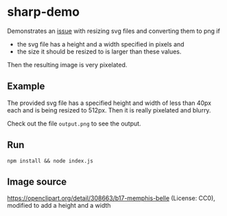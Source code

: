 # sharp-demo

Demonstrates an [issue](https://github.com/lovell/sharp/issues/1421) with resizing svg files and converting them to png if

* the svg file has a height and a width specified in pixels and
* the size it should be resized to is larger than these values.

Then the resulting image is very pixelated.

## Example

The provided svg file has a specified height and width of less than 40px each and is being resized to 512px. Then it is really pixelated and blurry.

Check out the file `output.png` to see the output.

## Run

```
npm install && node index.js
```

## Image source

https://openclipart.org/detail/308663/b17-memphis-belle (License: CC0), modified to add a height and a width